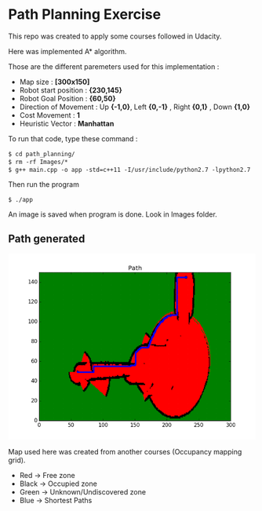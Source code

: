 # Path Planning Exercise
This repo was created to apply some courses followed in Udacity. 

Here was implemented A* algorithm.

Those are the different paremeters used for this implementation :

- Map size : **[300x150]**
- Robot start position : **{230,145}**
- Robot Goal Position  : **{60,50}**
- Direction of Movement : Up **{-1,0}**, Left **{0,-1}** , Right **{0,1}** , Down **{1,0}**
- Cost Movement : **1**
- Heuristic Vector : **Manhattan**

To run that code, type these command :
```
$ cd path_planning/
$ rm -rf Images/*
$ g++ main.cpp -o app -std=c++11 -I/usr/include/python2.7 -lpython2.7
```

Then run the program 
```
$ ./app
```

An image is saved when program is done. Look in Images folder.

## Path generated 

![Output A*](Images/Path.png)

Map used here was created from another courses (Occupancy mapping grid).

* Red -> Free zone
* Black -> Occupied zone
* Green -> Unknown/Undiscovered zone
* Blue -> Shortest Paths
